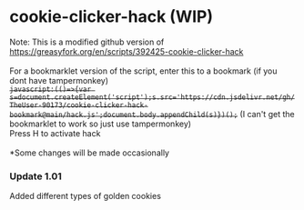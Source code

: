 # cookie-clicker-hack (WIP)
Note: This is a modified github version of https://greasyfork.org/en/scripts/392425-cookie-clicker-hack<br>
<br>
For a bookmarklet version of the script, enter this to a bookmark (if you dont have tampermonkey)<br>
~~`javascript:(()=>{var s=document.createElement('script');s.src='https://cdn.jsdelivr.net/gh/TheUser-90173/cookie-clicker-hack-bookmark@main/hack.js';document.body.appendChild(s)})();`~~ (I can't get the bookmarklet to work so just use tampermonkey)<br>
Press H to activate hack<br>
<br>
*Some changes will be made occasionally

### Update 1.01
Added different types of golden cookies
